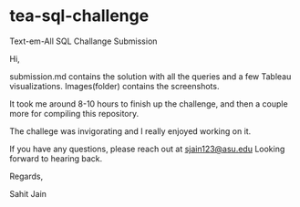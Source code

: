 # tea-sql-challenge
Text-em-All SQL Challange Submission

Hi,

submission.md contains the solution with all the queries and a few Tableau visualizations.
Images(folder) contains the screenshots.

It took me around 8-10 hours to finish up the challenge, and then a couple more for compiling this repository.

The challege was invigorating and I really enjoyed working on it.

If you have any questions, please reach out at sjain123@asu.edu
Looking forward to hearing back.

Regards,

Sahit Jain
